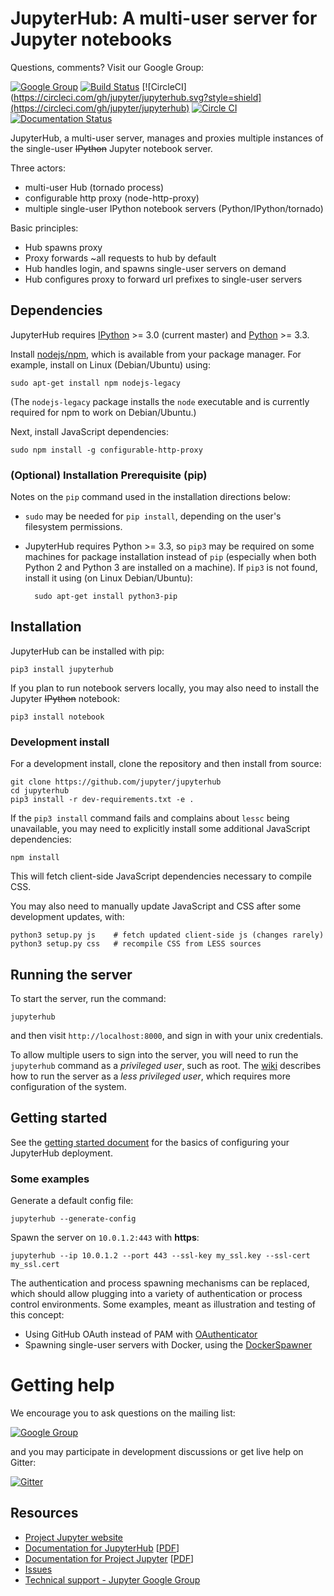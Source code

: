 # JupyterHub: A multi-user server for Jupyter notebooks

Questions, comments? Visit our Google Group:

[![Google Group](https://img.shields.io/badge/-Google%20Group-lightgrey.svg)](https://groups.google.com/forum/#!forum/jupyter)
[![Build Status](https://travis-ci.org/jupyter/jupyterhub.svg?branch=master)](https://travis-ci.org/jupyter/jupyterhub)
[![CircleCI](https://circleci.com/gh/jupyter/jupyterhub.svg?style=shield](https://circleci.com/gh/jupyter/jupyterhub)
[![Circle CI](https://circleci.com/gh/jupyter/jupyterhub.svg?style=svg)](https://circleci.com/gh/jupyter/jupyterhub)
[![Documentation Status](https://readthedocs.org/projects/jupyterhub/badge/?version=latest)](http://jupyterhub.readthedocs.org/en/latest/?badge=latest)

JupyterHub, a multi-user server, manages and proxies multiple instances of the single-user <del>IPython</del> Jupyter notebook server.

Three actors:

- multi-user Hub (tornado process)
- configurable http proxy (node-http-proxy)
- multiple single-user IPython notebook servers (Python/IPython/tornado)

Basic principles:

- Hub spawns proxy
- Proxy forwards ~all requests to hub by default
- Hub handles login, and spawns single-user servers on demand
- Hub configures proxy to forward url prefixes to single-user servers


## Dependencies

JupyterHub requires [IPython](https://ipython.org/install.html) >= 3.0 (current master) and [Python](https://www.python.org/downloads/) >= 3.3.

Install [nodejs/npm](https://www.npmjs.com/), which is available from your
package manager. For example, install on Linux (Debian/Ubuntu) using:

    sudo apt-get install npm nodejs-legacy

(The `nodejs-legacy` package installs the `node` executable and is currently
required for npm to work on Debian/Ubuntu.)

Next, install JavaScript dependencies:

    sudo npm install -g configurable-http-proxy

### (Optional) Installation Prerequisite (pip)

Notes on the `pip` command used in the installation directions below:
- `sudo` may be needed for `pip install`, depending on the user's filesystem permissions.
- JupyterHub requires Python >= 3.3, so `pip3` may be required on some machines for package installation instead of `pip` (especially when both Python 2 and Python 3 are installed on a machine). If `pip3` is not found, install it using (on Linux Debian/Ubuntu):

        sudo apt-get install python3-pip


## Installation

JupyterHub can be installed with pip:

    pip3 install jupyterhub

If you plan to run notebook servers locally, you may also need to install the
Jupyter ~~IPython~~ notebook:

    pip3 install notebook


### Development install

For a development install, clone the repository and then install from source:

    git clone https://github.com/jupyter/jupyterhub
    cd jupyterhub
    pip3 install -r dev-requirements.txt -e .

If the `pip3 install` command fails and complains about `lessc` being unavailable, you may need to explicitly install some additional JavaScript dependencies:

    npm install

This will fetch client-side JavaScript dependencies necessary to compile CSS.

You may also need to manually update JavaScript and CSS after some development updates, with:

    python3 setup.py js    # fetch updated client-side js (changes rarely)
    python3 setup.py css   # recompile CSS from LESS sources


## Running the server

To start the server, run the command:

    jupyterhub

and then visit `http://localhost:8000`, and sign in with your unix credentials.

To allow multiple users to sign into the server, you will need to
run the `jupyterhub` command as a *privileged user*, such as root.
The [wiki](https://github.com/jupyter/jupyterhub/wiki/Using-sudo-to-run-JupyterHub-without-root-privileges)
describes how to run the server as a *less privileged user*, which requires more
configuration of the system.

## Getting started

See the [getting started document](docs/source/getting-started.md) for the
basics of configuring your JupyterHub deployment.

### Some examples

Generate a default config file:

    jupyterhub --generate-config

Spawn the server on ``10.0.1.2:443`` with **https**:

    jupyterhub --ip 10.0.1.2 --port 443 --ssl-key my_ssl.key --ssl-cert my_ssl.cert

The authentication and process spawning mechanisms can be replaced,
which should allow plugging into a variety of authentication or process control environments.
Some examples, meant as illustration and testing of this concept:

- Using GitHub OAuth instead of PAM with [OAuthenticator](https://github.com/jupyter/oauthenticator)
- Spawning single-user servers with Docker, using the [DockerSpawner](https://github.com/jupyter/dockerspawner)

# Getting help

We encourage you to ask questions on the mailing list:

[![Google Group](https://img.shields.io/badge/-Google%20Group-lightgrey.svg)](https://groups.google.com/forum/#!forum/jupyter)

and you may participate in development discussions or get live help on Gitter:

[![Gitter](https://badges.gitter.im/Join%20Chat.svg)](https://gitter.im/jupyter/jupyterhub?utm_source=badge&utm_medium=badge)

## Resources
- [Project Jupyter website](https://jupyter.org)
- [Documentation for JupyterHub](http://jupyterhub.readthedocs.org/en/latest/) [[PDF](https://media.readthedocs.org/pdf/jupyterhub/latest/jupyterhub.pdf)]
- [Documentation for Project Jupyter](http://jupyter.readthedocs.org/en/latest/index.html) [[PDF](https://media.readthedocs.org/pdf/jupyter/latest/jupyter.pdf)]
- [Issues](https://github.com/jupyter/jupyterhub/issues)
- [Technical support - Jupyter Google Group](https://groups.google.com/forum/#!forum/jupyter)
